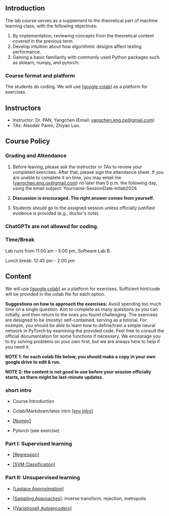 

## Introduction

The lab course serves as a supplement to the theoretical part of machine learning class, with the following objectives:

1. By implementation, reviewing concepts from the theoretical content covered in the previous term.
2. Develop intuition about how algorithmic designs affect testing performance.
3. Gaining a basic familiarity with commonly used Python packages such as sklearn, numpy, and pytorch.

### Course format and platform

The students do coding. We will use [[google colab]](https://colab.research.google.com/) as a platform for exercises.  
                
## Instructors

- Instructor: Dr. PAN, Yangchen (Email: yangchen.eng.ox@gmail.com)
- TAs: Alasdair Paren; Zhiyao Luo. 

## Course Policy

### Grading and Attendance

1. Before leaving, please ask the instructor or TAs to review your completed exercises. After that, please sign the attendance sheet. If you are unable to complete it on time, you may email me (yangchen.eng.ox@gmail.com) no later than 5 p.m. the following day, using the email subject: Yourname-SessionDate-mllab2024.

2. **Discussion is encouraged. The right answer comes from yourself.**

3. Students should go to the assigned session unless officially justified evidence is provided (e.g., doctor's note). 

### ChatGPTs are not allowed for coding. 

### Time/Break

Lab runs from 11:00 am - 5:00 pm, Software Lab B.

Lunch break: 12:45 pm - 2:00 pm

## Content

We will use [[google colab]](https://colab.research.google.com/) as a platform for exercises. Sufficient hint/code will be provided in the colab file for each option. 

**Suggestions on how to approach the exercises:** Avoid spending too much time on a single question. Aim to complete as many questions as you can initially, and then return to the ones you found challenging. The exercises are designed to be (mostly) self-contained, serving as a tutorial. For example, you should be able to learn how to define/train a simple neural network in PyTorch by examining the provided code. Feel free to consult the official documentation for some functions if necessary. We encourage you to try solving problems on your own first, but we are always here to help if you need it. 

**NOTE 1: for each colab file below, you should make a copy in your own google drive to edit & run.**

**NOTE 2: the content is not good to use before your session officially starts, as there might be last-minute updates.**

### short intro

- Course Introduction

- Colab/Markdown/latex intro [[env intro]](https://colab.research.google.com/drive/1DHVIdXVouXhQmnusmR-JLGBqT2_TsxCF?usp=sharing)

- [[Numpy]](https://colab.research.google.com/drive/1N_LQdkRL-PrQqtrUtKOXDDRxKW7Whioh?usp=sharing)

- Pytorch (see exercise)

### Part I: Supervised learning

- [[Regression]](https://colab.research.google.com/drive/1ZdImDbejqFlphpuEfo-DDWUYtumuEXZt?usp=sharing)

- [[SVM Classification]](https://colab.research.google.com/drive/1KoBV0mC0MZ8gvHeH5OsBaUZF9jtYbVWd?usp=sharing)

### Part II: Unsupervised learning

- [[Laplace Approximation]](https://colab.research.google.com/drive/1vd-B0jSvckiCQBtG_f7O9mQ7kcghM_sA?usp=sharing)

- [[Sampling Approaches]](https://colab.research.google.com/drive/1LhYEb2MFJtu5qs9BtselyCgkVaRYo1Nm?usp=sharing): inverse transform, rejection, metropolis

- [[(Variational) Autoencoders]](https://colab.research.google.com/drive/1trrFLB4HGk8Q4q14SnfJAk63fkAJDRiI?usp=sharing)
